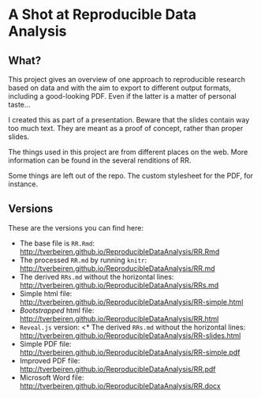 
# A Shot at Reproducible Data Analysis

## What?

This project gives an overview of one approach to reproducible research based on data and with the aim to export to different output formats, including a good-looking PDF. Even if the latter is a matter of personal taste...

I created this as part of a presentation. Beware that the slides contain way too much text. They are meant as a proof of concept, rather than proper slides.

The things used in this project are from different places on the web. More information can be found in the several renditions of RR.

Some things are left out of the repo. The custom stylesheet for the PDF, for instance.

## Versions

These are the versions you can find here:

* The base file is `RR.Rmd`: <http://tverbeiren.github.io/ReproducibleDataAnalysis/RR.Rmd>
* The processed `RR.md` by running `knitr`: <http://tverbeiren.github.io/ReproducibleDataAnalysis/RR.md>
* The derived `RRs.md` without the horizontal lines: <http://tverbeiren.github.io/ReproducibleDataAnalysis/RRs.md>
* Simple html file: <http://tverbeiren.github.io/ReproducibleDataAnalysis/RR-simple.html>
* _Bootstrapped_ html file: <http://tverbeiren.github.io/ReproducibleDataAnalysis/RR.html>
* `Reveal.js` version: <* The derived `RRs.md` without the horizontal lines: <http://tverbeiren.github.io/ReproducibleDataAnalysis/RR-slides.html>
* Simple PDF file: <http://tverbeiren.github.io/ReproducibleDataAnalysis/RR-simple.pdf>
* Improved PDF file: <http://tverbeiren.github.io/ReproducibleDataAnalysis/RR.pdf>
* Microsoft Word file: <http://tverbeiren.github.io/ReproducibleDataAnalysis/RR.docx>



